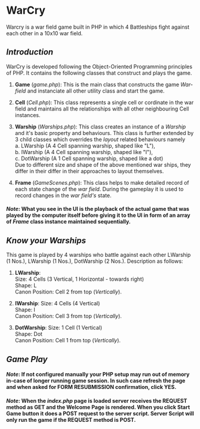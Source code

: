 # WarCry
Warcry is a war field game built in PHP in which 4 Battleships fight against each other in a 10x10 war field.

## *Introduction*
WarCry is developed following the Object-Oriented Programming principles of PHP. 
It contains the following classes that construct and plays the game.

1. **Game** (_game.php_): This is the main class that constructs the game *War-field* and instanciate all other utility class and start the game.

2. **Cell** (_Cell.php_): This class represents a single cell or cordinate in the war field and maintains all the relationships with all other neighbouring Cell instances.

3. **Warship** (_Warships.php_): This class creates an instance of a _Warship_ and it's basic property and behaviours. This class is further extended by 3 child classes which overrides the _layout_ related behaviours namely  
  a. LWarship (A 4 Cell spanning warship, shaped like "L"),  
  b. IWarship (A 4 Cell spanning warship, shaped like "I"),  
  c. DotWarship (A 1 Cell spanning warship, shaped like a dot)    
  Due to different size and shape of the above mentioned war ships, they differ in their differ in their approaches to layout themselves.

4. **Frame** (_GameScenes.php_): This class helps to make detailed record of each state change of the _war field_. During the gameplay it is used to record changes in the _war field's_ state.

#### _Note_: What you see in the UI is the playback of the actual game that was played by the computer itself before giving it to the UI in form of an array of _Frame_ class instance maintained sequentially.

## *Know your Warships*
This game is played by 4 warships who battle against each other LWarship (1 Nos.), LWarship (1 Nos.), DotWarship (2 Nos.).
Description as follows:
1. **LWarship**:  
   Size: 4 Cells (3 Vertical, 1 Horizontal - towards right)  
   Shape: L  
   Canon Position: Cell 2 from top (_Vertically_).
   
2. **IWarship**:
   Size: 4 Cells (4 Vertical)  
   Shape: I  
   Canon Position: Cell 3 from top (_Vertically_).
   
3. **DotWarship**:
   Size: 1 Cell (1 Vertical)  
   Shape: Dot  
   Canon Position: Cell 1 from top (_Vertically_).

## *Game Play*

#### _Note_: If not configured manually your PHP setup may run out of memory in-case of longer running game session. In such case refresh the page and when asked for **FORM RESUBMISSION** confirmation, click **YES**.

#### _Note_: When the _index.php_ page is loaded server receives the **REQUEST** method as **GET** and the Welcome Page is rendered. When you click **Start Game** button it does a POST request to the server script. Server Script will only run the game if the **REQUEST** method is **POST**.

